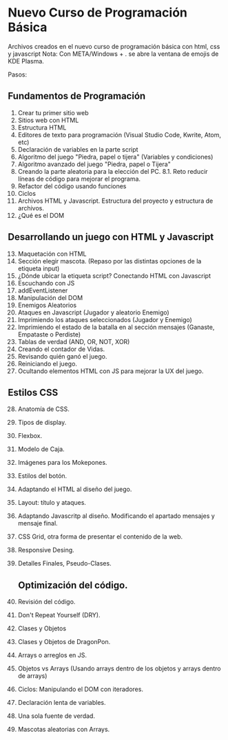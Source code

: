 # Nuevo Curso de Programación Básica

Archivos creados en el nuevo curso de programación básica con html, css y javascript
Nota: Con META/Windows + . se abre la ventana de emojis de KDE Plasma.

Pasos:
## Fundamentos de Programación

1. Crear tu primer sitio web
2. Sitios web con HTML
3. Estructura HTML
4. Editores de texto para programación (Visual Studio Code, Kwrite, Atom, etc)
5. Declaración de variables en la parte script
6. Algoritmo del juego "Piedra, papel o tijera" (Variables y condiciones)
7. Algoritmo avanzado del juego "Piedra, papel o Tijera"
8. Creando la parte aleatoria para la elección del PC.
    8.1. Reto reducir líneas de código para mejorar el programa.
9. Refactor del código usando funciones
10. Ciclos
11. Archivos HTML y Javascript. Estructura del proyecto y estructura de archivos.
12. ¿Qué es el DOM
## Desarrollando un juego con HTML y Javascript

13. Maquetación con HTML
14. Sección elegir mascota. (Repaso por las distintas opciones de la etiqueta input)
15. ¿Dónde ubicar la etiqueta script? Conectando HTML con Javascript
16. Escuchando con JS
17. addEventListener
18. Manipulación del DOM
20. Enemigos Aleatorios
21. Ataques en Javascript (Jugador y aleatorio Enemigo)
22. Imprimiendo los ataques seleccionados (Jugador y Enemigo)
23. Imprimiendo el estado de la batalla en al sección mensajes (Ganaste, Empataste o Perdiste)
24. Tablas de verdad (AND, OR, NOT, XOR)
25. Creando el contador de Vidas.
26. Revisando quién ganó el juego.
27. Reiniciando el juego.
28. Ocultando elementos HTML con JS para mejorar la UX del juego.

## Estilos CSS

28. Anatomía de CSS.
29. Tipos de display.
30. Flexbox.
31. Modelo de Caja.
32. Imágenes para los Mokepones.
33. Estilos del botón.
34. Adaptando el HTML al diseño del juego.
35. Layout: título y ataques.
36. Adaptando Javascritp al diseño. Modificando el apartado mensajes y mensaje final.
37. CSS Grid, otra forma de presentar el contenido de la web.
38. Responsive Desing.
39. Detalles Finales, Pseudo-Clases.

    ## Optimización del código.

40. Revisión del código.
41. Don't Repeat Yourself (DRY).
42. Clases y Objetos
43. Clases y Objetos de DragonPon.
44. Arrays o arreglos en JS.
45. Objetos vs Arrays (Usando arrays dentro de los objetos y arrays dentro de arrays)
46. Ciclos: Manipulando el DOM con iteradores.
47. Declaración lenta de variables.
48. Una sola fuente de verdad.
49. Mascotas aleatorias con Arrays.